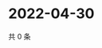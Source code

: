 # 2022-04-30

共 0 条

<!-- BEGIN WEIBO -->
<!-- 最后更新时间 Sat Apr 30 2022 03:13:28 GMT+0800 (China Standard Time) -->

<!-- END WEIBO -->

